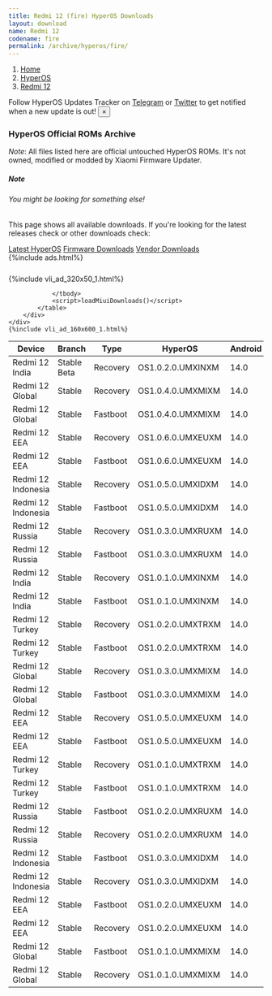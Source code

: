 ```yaml
---
title: Redmi 12 (fire) HyperOS Downloads
layout: download
name: Redmi 12
codename: fire
permalink: /archive/hyperos/fire/
---
```

<nav aria-label="breadcrumb">
    <ol class="breadcrumb">
        <li class="breadcrumb-item"><a href="/">Home</a></li>
        <li class="breadcrumb-item"><a href="/hyperos/">HyperOS</a></li>
        <li class="breadcrumb-item active" aria-current="page"><a href="/hyperos/fire/">Redmi 12</a></li>
    </ol>
</nav>
<div class="alert alert-primary alert-dismissible fade show" role="alert">
    Follow HyperOS Updates Tracker on <a href="https://t.me/MIUIUpdatesTracker" class="alert-link">Telegram</a>
     or <a href="https://twitter.com/MiFwUpdater" class="alert-link">Twitter</a> to get notified when a new update is out!
    <button type="button" class="close" data-dismiss="alert" aria-label="Close">
        <span aria-hidden="true">&times;</span>
    </button>
</div>

### HyperOS Official ROMs Archive
*Note*: All files listed here are official untouched HyperOS ROMs. It's not owned, modified or modded by Xiaomi Firmware Updater.
<div class="card">
  <div class="card-body">
    <h5 class="card-title">Note</h5>
    <h6 class="card-subtitle mb-2 text-muted">You might be looking for something else!</h6>
    <p class="card-text">This page shows all available downloads.
     If you're looking for the latest releases check or other downloads check:</p>
    <a href="/hyperos/fire/" class="card-link">Latest HyperOS</a>
    <a href="/firmware/fire/" class="card-link">Firmware Downloads</a>
    <a href="/vendor/fire/" class="card-link">Vendor Downloads</a>
  </div>
</div>
{%include ads.html%}
<div class="row justify-content-center">
    <div class="col-10">
        <div class="table-responsive-md" style="margin-top: 25px;">
            {%include vli_ad_320x50_1.html%}
            <table id="miui" class="display dt-responsive nowrap compact table table-striped table-hover table-sm">
                <thead class="thead-dark">
                    <tr>
                        <th data-ref="device">Device</th>
                        <th data-ref="branch">Branch</th>
                        <th data-ref="type">Type</th>
                        <th data-ref="miui">HyperOS</th>
                        <th data-ref="android">Android</th>
                        <th data-ref="size">Size</th>
                        <th data-ref="size">Date</th>
                        <th data-ref="link">Link</th>
                    </tr>
                </thead>
                <tbody>
                <tr><td>Redmi 12 India</td><td>Stable Beta</td><td>Recovery</td><td>OS1.0.2.0.UMXINXM</td><td>14.0</td><td>4.3 GB</td><td>2024-05-10</td><td><a href="/hyperos/fire/stable beta/OS1.0.2.0.UMXINXM/">Download</a></td></tr>
<tr><td>Redmi 12 Global</td><td>Stable</td><td>Recovery</td><td>OS1.0.4.0.UMXMIXM</td><td>14.0</td><td>4.4 GB</td><td>2024-04-23</td><td><a href="/hyperos/fire/stable/OS1.0.4.0.UMXMIXM/">Download</a></td></tr>
<tr><td>Redmi 12 Global</td><td>Stable</td><td>Fastboot</td><td>OS1.0.4.0.UMXMIXM</td><td>14.0</td><td>7.0 GB</td><td>2024-04-16</td><td><a href="/hyperos/fire/stable/OS1.0.4.0.UMXMIXM/">Download</a></td></tr>
<tr><td>Redmi 12 EEA</td><td>Stable</td><td>Recovery</td><td>OS1.0.6.0.UMXEUXM</td><td>14.0</td><td>4.4 GB</td><td>2024-04-19</td><td><a href="/hyperos/fire/stable/OS1.0.6.0.UMXEUXM/">Download</a></td></tr>
<tr><td>Redmi 12 EEA</td><td>Stable</td><td>Fastboot</td><td>OS1.0.6.0.UMXEUXM</td><td>14.0</td><td>6.7 GB</td><td>2024-04-12</td><td><a href="/hyperos/fire/stable/OS1.0.6.0.UMXEUXM/">Download</a></td></tr>
<tr><td>Redmi 12 Indonesia</td><td>Stable</td><td>Recovery</td><td>OS1.0.5.0.UMXIDXM</td><td>14.0</td><td>4.3 GB</td><td>2024-04-08</td><td><a href="/hyperos/fire/stable/OS1.0.5.0.UMXIDXM/">Download</a></td></tr>
<tr><td>Redmi 12 Indonesia</td><td>Stable</td><td>Fastboot</td><td>OS1.0.5.0.UMXIDXM</td><td>14.0</td><td>6.4 GB</td><td>2024-03-28</td><td><a href="/hyperos/fire/stable/OS1.0.5.0.UMXIDXM/">Download</a></td></tr>
<tr><td>Redmi 12 Russia</td><td>Stable</td><td>Recovery</td><td>OS1.0.3.0.UMXRUXM</td><td>14.0</td><td>4.3 GB</td><td>2024-03-26</td><td><a href="/hyperos/fire/stable/OS1.0.3.0.UMXRUXM/">Download</a></td></tr>
<tr><td>Redmi 12 Russia</td><td>Stable</td><td>Fastboot</td><td>OS1.0.3.0.UMXRUXM</td><td>14.0</td><td>6.8 GB</td><td>2024-03-11</td><td><a href="/hyperos/fire/stable/OS1.0.3.0.UMXRUXM/">Download</a></td></tr>
<tr><td>Redmi 12 India</td><td>Stable</td><td>Recovery</td><td>OS1.0.1.0.UMXINXM</td><td>14.0</td><td>4.3 GB</td><td>2024-03-18</td><td><a href="/hyperos/fire/stable/OS1.0.1.0.UMXINXM/">Download</a></td></tr>
<tr><td>Redmi 12 India</td><td>Stable</td><td>Fastboot</td><td>OS1.0.1.0.UMXINXM</td><td>14.0</td><td>5.7 GB</td><td>2024-03-05</td><td><a href="/hyperos/fire/stable/OS1.0.1.0.UMXINXM/">Download</a></td></tr>
<tr><td>Redmi 12 Turkey</td><td>Stable</td><td>Recovery</td><td>OS1.0.2.0.UMXTRXM</td><td>14.0</td><td>4.3 GB</td><td>2024-03-15</td><td><a href="/hyperos/fire/stable/OS1.0.2.0.UMXTRXM/">Download</a></td></tr>
<tr><td>Redmi 12 Turkey</td><td>Stable</td><td>Fastboot</td><td>OS1.0.2.0.UMXTRXM</td><td>14.0</td><td>5.9 GB</td><td>2024-03-11</td><td><a href="/hyperos/fire/stable/OS1.0.2.0.UMXTRXM/">Download</a></td></tr>
<tr><td>Redmi 12 Global</td><td>Stable</td><td>Recovery</td><td>OS1.0.3.0.UMXMIXM</td><td>14.0</td><td>4.4 GB</td><td>2024-03-04</td><td><a href="/hyperos/fire/stable/OS1.0.3.0.UMXMIXM/">Download</a></td></tr>
<tr><td>Redmi 12 Global</td><td>Stable</td><td>Fastboot</td><td>OS1.0.3.0.UMXMIXM</td><td>14.0</td><td>7.0 GB</td><td>2024-02-27</td><td><a href="/hyperos/fire/stable/OS1.0.3.0.UMXMIXM/">Download</a></td></tr>
<tr><td>Redmi 12 EEA</td><td>Stable</td><td>Recovery</td><td>OS1.0.5.0.UMXEUXM</td><td>14.0</td><td>4.5 GB</td><td>2024-02-29</td><td><a href="/hyperos/fire/stable/OS1.0.5.0.UMXEUXM/">Download</a></td></tr>
<tr><td>Redmi 12 EEA</td><td>Stable</td><td>Fastboot</td><td>OS1.0.5.0.UMXEUXM</td><td>14.0</td><td>6.6 GB</td><td>2024-02-26</td><td><a href="/hyperos/fire/stable/OS1.0.5.0.UMXEUXM/">Download</a></td></tr>
<tr><td>Redmi 12 Turkey</td><td>Stable</td><td>Recovery</td><td>OS1.0.1.0.UMXTRXM</td><td>14.0</td><td>4.4 GB</td><td>2024-02-21</td><td><a href="/hyperos/fire/stable/OS1.0.1.0.UMXTRXM/">Download</a></td></tr>
<tr><td>Redmi 12 Turkey</td><td>Stable</td><td>Fastboot</td><td>OS1.0.1.0.UMXTRXM</td><td>14.0</td><td>6.0 GB</td><td>2024-02-07</td><td><a href="/hyperos/fire/stable/OS1.0.1.0.UMXTRXM/">Download</a></td></tr>
<tr><td>Redmi 12 Russia</td><td>Stable</td><td>Fastboot</td><td>OS1.0.2.0.UMXRUXM</td><td>14.0</td><td>6.8 GB</td><td>2024-02-28</td><td><a href="/hyperos/fire/stable/OS1.0.2.0.UMXRUXM/">Download</a></td></tr>
<tr><td>Redmi 12 Russia</td><td>Stable</td><td>Recovery</td><td>OS1.0.2.0.UMXRUXM</td><td>14.0</td><td>4.3 GB</td><td>2024-02-05</td><td><a href="/hyperos/fire/stable/OS1.0.2.0.UMXRUXM/">Download</a></td></tr>
<tr><td>Redmi 12 Indonesia</td><td>Stable</td><td>Fastboot</td><td>OS1.0.3.0.UMXIDXM</td><td>14.0</td><td>6.4 GB</td><td>2024-02-26</td><td><a href="/hyperos/fire/stable/OS1.0.3.0.UMXIDXM/">Download</a></td></tr>
<tr><td>Redmi 12 Indonesia</td><td>Stable</td><td>Recovery</td><td>OS1.0.3.0.UMXIDXM</td><td>14.0</td><td>4.4 GB</td><td>2024-02-08</td><td><a href="/hyperos/fire/stable/OS1.0.3.0.UMXIDXM/">Download</a></td></tr>
<tr><td>Redmi 12 EEA</td><td>Stable</td><td>Fastboot</td><td>OS1.0.2.0.UMXEUXM</td><td>14.0</td><td>6.6 GB</td><td>2024-02-22</td><td><a href="/hyperos/fire/stable/OS1.0.2.0.UMXEUXM/">Download</a></td></tr>
<tr><td>Redmi 12 EEA</td><td>Stable</td><td>Recovery</td><td>OS1.0.2.0.UMXEUXM</td><td>14.0</td><td>4.5 GB</td><td>2024-01-29</td><td><a href="/hyperos/fire/stable/OS1.0.2.0.UMXEUXM/">Download</a></td></tr>
<tr><td>Redmi 12 Global</td><td>Stable</td><td>Fastboot</td><td>OS1.0.1.0.UMXMIXM</td><td>14.0</td><td>6.9 GB</td><td>2024-01-25</td><td><a href="/hyperos/fire/stable/OS1.0.1.0.UMXMIXM/">Download</a></td></tr>
<tr><td>Redmi 12 Global</td><td>Stable</td><td>Recovery</td><td>OS1.0.1.0.UMXMIXM</td><td>14.0</td><td>4.4 GB</td><td>2024-01-12</td><td><a href="/hyperos/fire/stable/OS1.0.1.0.UMXMIXM/">Download</a></td></tr>

                </tbody>
                <script>loadMiuiDownloads()</script>
            </table>
        </div>
    </div>
    {%include vli_ad_160x600_1.html%}
</div>
